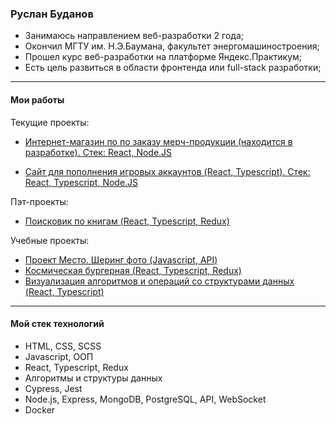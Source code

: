 ### Руслан Буданов

* Занимаюсь направлением веб-разработки 2 года;
* Окончил МГТУ им. Н.Э.Баумана, факультет энергомашиностроения;
* Прошел курс веб-разработки на платформе Яндекс.Практикум; 
* Есть цель развиться в области фронтенда или full-stack разработки;

____
#### Мои работы
Текущие проекты:
* [Интернет-магазин по по заказу мерч-продукции (находится в разработке). Стек: React, Node.JS](http://77.238.250.70/)

* [Сайт для пополнения игровых аккаунтов (React, Typescript). Стек: React, Typescript, Node.JS](https://vezdepay.com/)

Пэт-проекты:
* [Поисковик по книгам (React, Typescript, Redux)](https://github.com/R2u1s/book-search)

Учебные проекты:
* [Проект Место. Шеринг фото (Javascript, API)](https://github.com/R2u1s/mesto-project)
* [Космическая бургерная (React, Typescript, Redux)](https://github.com/R2u1s/react-burger)
* [Визуализация алгоритмов и операций со структурами данных (React, Typescript)](https://github.com/R2u1s/algososh)
____
#### Мой стек технологий
* HTML, CSS, SCSS
* Javascript, ООП
* React, Typescript, Redux
* Алгоритмы и структуры данных
* Cypress, Jest
* Node.js, Express, MongoDB, PostgreSQL, API, WebSocket
* Docker
